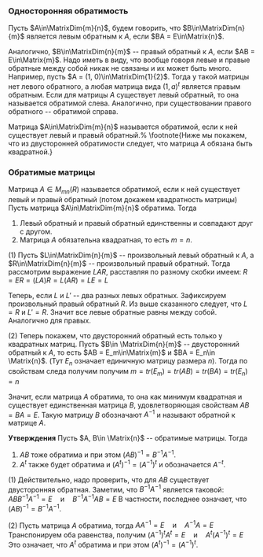 ### Односторонняя обратимость
Пусть $A\in\MatrixDim{m}{n}$, будем говорить, что $B\in\MatrixDim{n}{m}$ является левым обратным к $A$, если $BA = E\in\Matrix{n}$.

Аналогично, $B\in\MatrixDim{n}{m}$ -- правый обратный к $A$, если $AB = E\in\Matrix{m}$.
Надо иметь в виду, что вообще говоря левые и правые обратные между собой никак не связаны и их может быть много.
Например, пусть $A = (1, 0)\in\MatrixDim{1}{2}$.
Тогда у такой матрицы нет левого обратного, а любая матрица вида $(1, a)^t$ является правым обратным.
Если для матрицы $A$ существует левый обратный, то она называется обратимой слева.
Аналогично, при существовании правого обратного -- обратимой справа.

Матрица $A\in\MatrixDim{m}{n}$ называется обратимой, если к ней существует левый и правый обратный.%
\footnote{Ниже мы покажем, что из двусторонней обратимости следует, что матрица $A$ обязана быть квадратной.}

### Обратимые матрицы
Матрица $A  \in M_{mn}(R)$ называется обратимой, если к ней существует левый и правый обратный (потом докажем квадратность матрицы)
Пусть матрица $A\in\MatrixDim{m}{n}$ обратима.
Тогда
1. Левый обратный и правый обратный единственны и совпадают друг с другом.
2. Матрица $A$ обязательна квадратная, то есть $m = n$.

(1) Пусть $L\in\MatrixDim{n}{m}$ -- произвольный левый обратный к $A$, а $R\in\MatrixDim{n}{m}$ -- произвольный правый обратный.
Тогда рассмотрим выражение $LAR$, расставляя по разному скобки имеем:
$R = ER = (LA)R = L (AR) = LE = L$

Теперь, если $L$ и $L'$ -- два разных левых обратных. Зафиксируем произвольный правый обратный $R$. Из выше сказанного следует, что $L = R$ и $L' = R$. Значит все левые обратные равны между собой. Аналогично для правых.

(2) Теперь покажем, что двусторонний обратный есть только у квадратных матриц.
Пусть $B\in \MatrixDim{n}{m}$ -- двусторонний обратный к $A$, то есть $AB = E_m\in\Matrix{m}$ и $BA = E_n\in \Matrix{n}$. (Тут $E_n$ означает единичную матрицу размера $n$).
Тогда по свойствам следа получим получим
$m = tr(E_m) = tr(AB) = tr(BA) = tr(E_n) = n$

Значит, если матрица $A$ обратима, то она как минимум квадратная и существует единственная матрица $B$, удовлетворяющая свойствам $AB = BA = E$.
Такую матрицу $B$ обозначают $A^{-1}$ и называют обратной к матрице $A$.

**Утверждения**
Пусть $A, B\in \Matrix{n}$ -- обратимые матрицы.
Тогда 
1. $AB$ тоже обратима и при этом $(AB)^{-1} = B^{-1}A^{-1}$.
2.  $A^t$ также будет обратима и $(A^t)^{-1} = (A^{-1})^t$ и обозначается $A^{-t}$.

(1) Действительно, надо проверить, что для $AB$ существует двусторонняя обратная.
Заметим, что $B^{-1}A^{-1}$ является таковой:
$AB B^{-1}A^{-1} = E \quad\text{и}\quad B^{-1}A^{-1} AB = E$
В частности, последнее означает, что $(AB)^{-1} = B^{-1}A^{-1}$.

(2) Пусть матрица $A$ обратима, тогда
$A A^{-1} = E\quad \text{и}\quad A^{-1}A = E$
Транспонируем оба равенства, получим
$(A^{-1})^t A^t = E\quad \text{и}\quad A^t (A^{-1})^t = E$
Это означает, что $A^t$ обратима и при этом $(A^t)^{-1} = (A^{-1})^t$.
